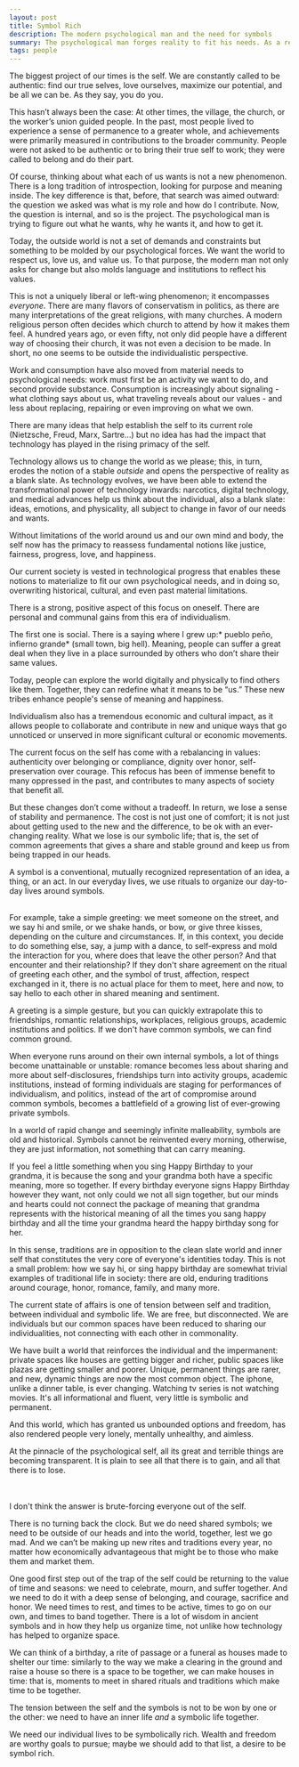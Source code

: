 ```yaml
---
layout: post
title: Symbol Rich
description: The modern psychological man and the need for symbols
summary: The psychological man forges reality to fit his needs. As a result, he is disconnected and lonely. 
tags: people 
---
```


The biggest project of our times is the self. We are constantly called to be authentic: find our true selves, love ourselves, maximize our potential, and be all we can be. As they say, you do you. 

This hasn’t always been the case: At other times, the village, the church, or the worker’s union guided people. In the past, most people lived to experience a sense of permanence to a greater whole, and achievements were primarily measured in contributions to the broader community. People were not asked to be authentic or to bring their true self to work; they were called to belong and do their part. 

Of course, thinking about what each of us wants is not a new phenomenon. There is a long tradition of introspection, looking for purpose and meaning inside. The key difference is that, before, that search was aimed outward:  the question we asked was what is my role and how do I contribute. Now, the question is internal, and so is the project. The psychological man is trying to figure out what he wants, why he wants it, and how to get it. 

Today, the outside world is not a set of demands and constraints but something to be molded by our psychological forces. We want the world to respect us, love us, and value us. To that purpose, the modern man not only asks for change but also molds language and institutions to reflect his values.

This is not a uniquely liberal or left-wing phenomenon; it encompasses *everyone*. There are many flavors of conservatism in politics, as there are many interpretations of the great religions, with many churches. A modern religious person often decides which church to attend by how it makes them feel. A hundred years ago, or even fifty, not only did people have a different way of choosing their church, it was not even a decision to be made. In short, no one seems to be outside the individualistic perspective.

Work and consumption have also moved from material needs to psychological needs: work must first be an activity we want to do, and second provide substance. Consumption is increasingly about signaling - what clothing says about us, what traveling reveals about our values - and less about replacing, repairing or even improving on what we own. 

There are many ideas that help establish the self to its current role (Nietzsche, Freud, Marx, Sartre…) but no idea has had the impact that technology has played in the rising primacy of the self.

Technology allows us to change the world as we please; this, in turn, erodes the notion of a stable *outside* and opens the perspective of reality as a blank slate. As technology evolves, we have been able to extend the transformational power of technology inwards: narcotics, digital technology, and medical advances help us think about the individual, also a blank slate: ideas, emotions, and physicality, all subject to change in favor of our needs and wants. 

Without limitations of the world around us and our own mind and body, the self now has the primacy to reassess fundamental notions like justice, fairness, progress, love, and happiness. 

Our current society is vested in technological progress that enables these notions to materialize to fit our own psychological needs, and in doing so, overwriting historical, cultural, and even past material limitations.

There is a strong, positive aspect of this focus on oneself. There are personal and communal gains from this era of individualism.

The first one is social. There is a saying where I grew up:* pueblo peño, infierno grande* (small town, big hell). Meaning, people can suffer a great deal when they live in a place surrounded by others who don’t share their same values. 

Today, people can explore the world digitally and physically to find others like them. Together, they can redefine what it means to be “us.” These new tribes enhance people's sense of meaning and happiness.

Individualism also has a tremendous economic and cultural impact, as it allows people to collaborate and contribute in new and unique ways that go unnoticed or unserved in more significant cultural or economic movements.

The current focus on the self has come with a rebalancing in values: authenticity over belonging or compliance, dignity over honor, self-preservation over courage. This refocus has been of immense benefit to many oppressed in the past, and contributes to many aspects of society that benefit all.

But these changes don’t come without a tradeoff. In return, we lose a sense of stability and permanence. The cost is not just one of comfort; it is not just about getting used to the new and the difference, to be ok with an ever-changing reality. What we lose is our symbolic life; that is, the set of common agreements that gives a share and stable ground and keep us from being trapped in our heads. 

A symbol is a conventional, mutually recognized representation of an idea, a thing, or an act. In our everyday lives, we use rituals to organize our day-to-day lives around symbols.

 \
For example, take a simple greeting: we meet someone on the street, and we say hi and smile, or we shake hands, or bow, or give three kisses, depending on the culture and circumstances. If, in this context, you decide to do something else, say, a jump with a dance, to self-express and mold the interaction for you, where does that leave the other person? And that encounter and  their relationship? If they don't share agreement on the ritual of greeting each other, and the symbol of trust, affection, respect exchanged in it, there is no actual place for them to meet, here and now, to say hello to each other in shared meaning and sentiment. 

A greeting is a simple gesture, but you can quickly extrapolate this to friendships, romantic relationships, workplaces, religious groups, academic institutions and politics. If we don't have common symbols, we can find common ground. 

When everyone runs around on their own internal symbols, a lot of things become unattainable or unstable: romance becomes less about sharing and more about self-disclosures, friendships turn into activity groups, academic institutions, instead of forming individuals are staging for performances of individualism, and politics, instead of the art of compromise around common symbols, becomes a battlefield of a growing list of ever-growing private symbols. 

In a world of rapid change and seemingly infinite malleability, symbols are old and historical. Symbols cannot be reinvented every morning, otherwise, they are just information, not something that can carry meaning.

 If you feel a little something when you sing Happy Birthday to your grandma, it is because the song and your grandma both have a specific meaning, more so together. If every birthday everyone signs Happy Birthday however they want, not only could we not all sign together, but our minds and hearts could not connect the package of meaning that grandma represents with the historical meaning of all the times you sang happy birthday and all the time your grandma heard the happy birthday song for her. 

In this sense, traditions are in opposition to the clean slate world and inner self that constitutes the very core of everyone's identities today.  This is not a small problem: how we say hi, or sing happy birthday are somewhat trivial examples of traditional life in society: there are old, enduring traditions around courage, honor, romance, family, and many more.

The current state of affairs is one of tension between self and tradition, between individual and symbolic life. We are free, but disconnected. We are individuals but our common spaces have been reduced to sharing our individualities, not connecting with each other in commonality. 

We have built a world that reinforces the individual and the impermanent: private spaces like houses are getting bigger and richer, public spaces like plazas are getting smaller and poorer. Unique, permanent things are rarer, and new, dynamic things are now the most common object. The iphone, unlike a  dinner table, is ever changing. Watching tv series is not watching movies. It's all informational and fluent, very little is symbolic and permanent. 

And this world, which has granted us unbounded options and freedom, has also rendered people very lonely, mentally unhealthy, and aimless. 

At the pinnacle of the psychological self, all its great and terrible things are becoming transparent. It is plain to see all that there is to gain, and all that there is to lose. 

 \
 \
I don't think the answer is brute-forcing everyone out of the self.

There is no turning back the clock. But we do need shared symbols; we need to be outside of our heads and into the world, together, lest we go mad. And we can’t be making up new rites and traditions every year, no matter how economically advantageous that might be to those who make them and market them. 

One good first step out of the trap of the self could be returning to the value of time and seasons: we need to celebrate, mourn, and suffer together. And we need to do it with a deep sense of belonging, and courage, sacrifice and honor. We need times to rest, and times to be active, times to go on our own, and times to band together. There is a lot of wisdom in ancient symbols and in how they help us organize time, not unlike how technology has helped to organize space.

We can think of a birthday, a rite of passage or a funeral as houses made to shelter our time: similarly to the way we make a clearing in the ground  and raise a house so there is a space to be together, we can make houses in time:  that is, moments to meet in shared rituals and traditions which make time to be together. 

The tension between the self and the symbols is not to be won by one or the other: we need to have an inner life *and* a symbolic life together. 

We need our individual lives to be symbolically rich. Wealth and freedom are worthy goals to pursue; maybe we should add to that list, a desire to be symbol rich. 
